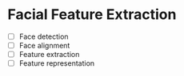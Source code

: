 # Facial Feature Extraction
- [ ] Face detection
- [ ] Face alignment
- [ ] Feature extraction
- [ ] Feature representation
